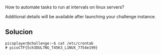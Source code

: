 
How to automate tasks to run at intervals on linux servers?

Additional details will be available after launching your challenge instance.

## Solucion

```
picoplayer@challenge:~$ cat /etc/crontab
# picoCTF{Sch3DUL7NG_T45K3_L1NUX_7754e199}
```

